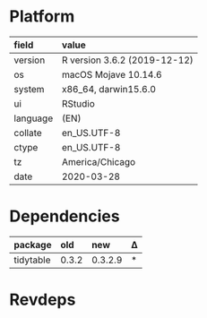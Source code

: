 # Platform

|field    |value                        |
|:--------|:----------------------------|
|version  |R version 3.6.2 (2019-12-12) |
|os       |macOS Mojave 10.14.6         |
|system   |x86_64, darwin15.6.0         |
|ui       |RStudio                      |
|language |(EN)                         |
|collate  |en_US.UTF-8                  |
|ctype    |en_US.UTF-8                  |
|tz       |America/Chicago              |
|date     |2020-03-28                   |

# Dependencies

|package   |old   |new     |Δ  |
|:---------|:-----|:-------|:--|
|tidytable |0.3.2 |0.3.2.9 |*  |

# Revdeps

